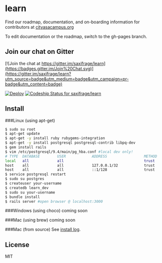 # learn

Find our roadmap, documentation, and on-boarding information for contributors at [cityasacampus.org](http://cityasacampus.org)

To edit documentation or the roadmap, switch to the gh-pages branch.

## Join our chat on Gitter

[![Join the chat at https://gitter.im/saxifrage/learn](https://badges.gitter.im/Join%20Chat.svg)](https://gitter.im/saxifrage/learn?utm_source=badge&utm_medium=badge&utm_campaign=pr-badge&utm_content=badge)

[![Deploy](https://www.herokucdn.com/deploy/button.png)](https://heroku.com/deploy)
[ ![Codeship Status for saxifrage/learn](https://codeship.com/projects/be3edb90-b14b-0132-d033-3edef27c5b65/status?branch=master)](https://codeship.com/projects/69801)



## Install

###Linux (using apt-get)
```bash
$ sudo su root
$ apt-get update
$ apt-get -y install ruby rubygems-integration
$ apt-get -y install postgresql postgresql-contrib libpq-dev
$ gem install rails
$ vim /etc/postgresql/9.4/main/pg_hba.conf #local dev only!
# TYPE  DATABASE        USER            ADDRESS                 METHOD
local   all             all                                     trust
host    all             all             127.0.0.1/32            trust
host    all             all             ::1/128                 trust
$ service postgresql restart
$ sudo su postgres
$ createuser your-username
$ createdb learn_dev
$ sudo su your-username
$ bundle install
$ rails server #open browser @ localhost:3000
```

###Windows (using choco)
coming soon

###Mac (using brew)
coming soon

###Mac (from source)
See [install log](https://github.com/saxifrage/learn/issues/57).

## License
MIT
